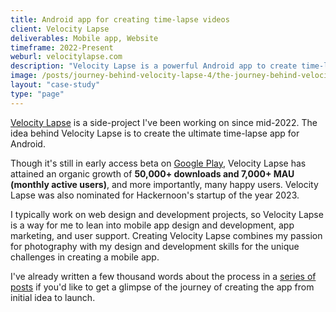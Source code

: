 ```yaml
---
title: Android app for creating time-lapse videos
client: Velocity Lapse
deliverables: Mobile app, Website
timeframe: 2022-Present
weburl: velocitylapse.com
description: "Velocity Lapse is a powerful Android app to create time-lapse videos using a mobile device. The app is a side/passion project I've been working on since mid-2022 to push my skills with app design and development. Currently available as a public early-access beta, ranking #2 on the Google Play store with 50K+ downloads."
image: /posts/journey-behind-velocity-lapse-4/the-journey-behind-velocity-lapse-part-4-header.webp
layout: "case-study"
type: "page"
---
```


[Velocity Lapse](https://velocitylapse.com/) is a side-project I've been working on since mid-2022. The idea behind Velocity Lapse is to create the ultimate time-lapse app for Android.

Though it's still in early access beta on [Google Play](https://play.google.com/store/apps/details?id=com.velocitylapse.velocitylapse&UTM_source=portfolio), Velocity Lapse has attained an organic growth of **50,000+ downloads and 7,000+ MAU (monthly active users)**, and more importantly, many happy users. Velocity Lapse was also nominated for Hackernoon's startup of the year 2023.

I typically work on web design and development projects, so Velocity Lapse is a way for me to lean into mobile app design and development, app marketing, and user support. Creating Velocity Lapse combines my passion for photography with my design and development skills for the unique challenges in creating a mobile app. 

I've already written a few thousand words about the process in a [series of posts](/posts/journey-behind-velocity-lapse-part-1/) if you'd like to get a glimpse of the journey of creating the app from initial idea to launch.